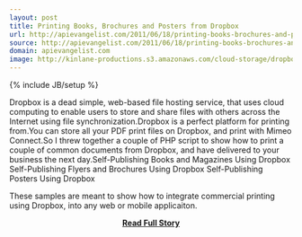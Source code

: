 ```yaml
---
layout: post
title: Printing Books, Brochures and Posters from Dropbox
url: http://apievangelist.com/2011/06/18/printing-books-brochures-and-posters-from-dropbox/
source: http://apievangelist.com/2011/06/18/printing-books-brochures-and-posters-from-dropbox/
domain: apievangelist.com
image: http://kinlane-productions.s3.amazonaws.com/cloud-storage/dropbox-logo.jpg
---
```

{% include JB/setup %}<p>Dropbox is a dead simple, web-based file hosting service, that uses cloud computing to enable users to store and share files with others across the Internet using file synchronization.Dropbox is a perfect platform for printing from.You can store all your PDF print files on Dropbox, and print with Mimeo Connect.So I threw together a couple of PHP script to show how to print a couple of common documents from Dropbox, and have delivered to your business the next day.Self-Publishing Books and Magazines Using Dropbox
	Self-Publishing Flyers and Brochures Using Dropbox
	Self-Publishing Posters Using Dropbox

These samples are meant to show how to integrate commercial printing using Dropbox, into any web or mobile applicaiton.</p>
<center><p><a href="http://apievangelist.com/2011/06/18/printing-books-brochures-and-posters-from-dropbox/" style='padding:25px; font-sze:18px; font-weight: bold;'>Read Full Story</a></p></center>
